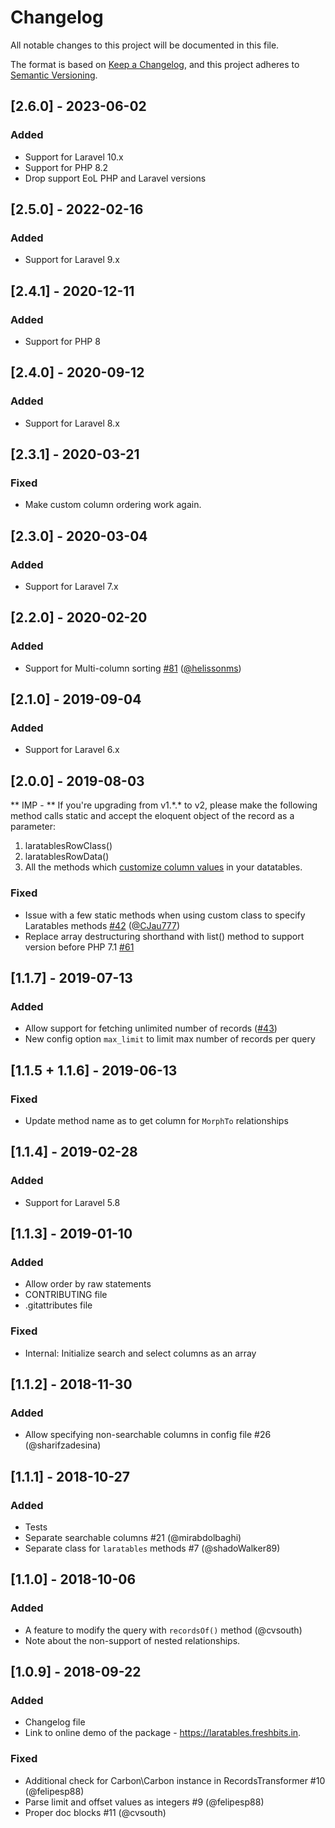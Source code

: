 # Changelog
All notable changes to this project will be documented in this file.

The format is based on [Keep a Changelog](https://keepachangelog.com/en/1.0.0/),
and this project adheres to [Semantic Versioning](https://semver.org/spec/v2.0.0.html).

## [2.6.0] - 2023-06-02
### Added
- Support for Laravel 10.x
- Support for PHP 8.2
- Drop support EoL PHP and Laravel versions

## [2.5.0] - 2022-02-16
### Added
- Support for Laravel 9.x

## [2.4.1] - 2020-12-11
### Added
- Support for PHP 8

## [2.4.0] - 2020-09-12
### Added
- Support for Laravel 8.x

## [2.3.1] - 2020-03-21
### Fixed
- Make custom column ordering work again.

## [2.3.0] - 2020-03-04
### Added
- Support for Laravel 7.x

## [2.2.0] - 2020-02-20
### Added
- Support for Multi-column sorting [#81](https://github.com/freshbitsweb/laratables/pull/81) ([@helissonms](https://github.com/helissonms))

## [2.1.0] - 2019-09-04
### Added
- Support for Laravel 6.x

## [2.0.0] - 2019-08-03
** IMP -  ** If you're upgrading from v1.\*.\* to v2, please make the following method calls static and accept the eloquent object of the record as a parameter:
1) laratablesRowClass()
2) laratablesRowData()
3) All the methods which [customize column values](https://github.com/freshbitsweb/laratables#customizing-column-values) in your datatables.

### Fixed
- Issue with a few static methods when using custom class to specify Laratables methods [#42](https://github.com/freshbitsweb/laratables/issues/42) ([@CJau777](https://github.com/CJau777))
- Replace array destructuring shorthand with list() method to support version before PHP 7.1 [#61](https://github.com/freshbitsweb/laratables/issues/61)

## [1.1.7] - 2019-07-13
### Added
- Allow support for fetching unlimited number of records ([#43](https://github.com/freshbitsweb/laratables/issues/43))
- New config option `max_limit` to limit max number of records per query

## [1.1.5 + 1.1.6] - 2019-06-13
### Fixed
- Update method name as to get column for `MorphTo` relationships

## [1.1.4] - 2019-02-28
### Added
- Support for Laravel 5.8

## [1.1.3] - 2019-01-10
### Added
- Allow order by raw statements
- CONTRIBUTING file
- .gitattributes file

### Fixed
- Internal: Initialize search and select columns as an array

## [1.1.2] - 2018-11-30
### Added
- Allow specifying non-searchable columns in config file #26 (@sharifzadesina)

## [1.1.1] - 2018-10-27
### Added
- Tests
- Separate searchable columns #21 (@mirabdolbaghi)
- Separate class for `laratables` methods #7 (@shadoWalker89)

## [1.1.0] - 2018-10-06
### Added
- A feature to modify the query with `recordsOf()` method (@cvsouth)
- Note about the non-support of nested relationships.

## [1.0.9] - 2018-09-22
### Added
- Changelog file
- Link to online demo of the package - https://laratables.freshbits.in.

### Fixed
- Additional check for Carbon\Carbon instance in RecordsTransformer #10 (@felipesp88)
- Parse limit and offset values as integers #9 (@felipesp88)
- Proper doc blocks #11 (@cvsouth)